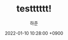 ---
title: testttttt!
author: 하준
date: 2022-01-10 10:28:00 +0900
categories: [test, spark]
tags: [test]
---
